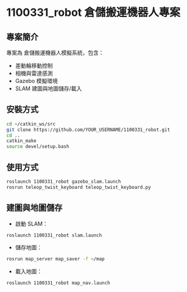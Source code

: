 # 1100331_robot 倉儲搬運機器人專案

##  專案簡介
專案為 倉儲搬運機器人模擬系統，包含：
- 差動輪移動控制
- 相機與雷達感測
- Gazebo 模擬環境
- SLAM 建圖與地圖儲存/載入

##  安裝方式
```bash
cd ~/catkin_ws/src
git clone https://github.com/YOUR_USERNAME/1100331_robot.git
cd ..
catkin_make
source devel/setup.bash
```

##  使用方式
```bash
roslaunch 1100331_robot gazebo_slam.launch
rosrun teleop_twist_keyboard teleop_twist_keyboard.py
```

##  建圖與地圖儲存
- 啟動 SLAM：
```bash
roslaunch 1100331_robot slam.launch
```
- 儲存地圖：
```bash
rosrun map_server map_saver -f ~/map
```
- 載入地圖：
```bash
roslaunch 1100331_robot map_nav.launch
```
